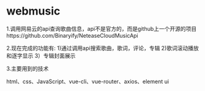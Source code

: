 # webmusic
1.调用网易云的api查询歌曲信息，api不是官方的，而是github上一个开源的项目https://github.com/Binaryify/NeteaseCloudMusicApi 

2.现在完成的功能有:
1)通过调用api搜索歌曲，歌词，评论，专辑
2)歌词滚动播放和逐字显示
3）专辑封面展示

3.主要用到的技术

html、css、JavaScript、vue-cli、vue-router、axios、element ui
